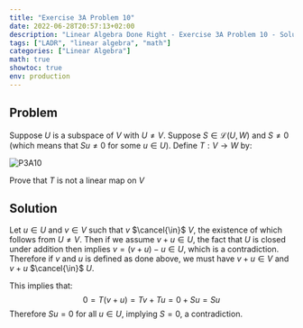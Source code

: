 ```yaml
---
title: "Exercise 3A Problem 10"
date: 2022-06-28T20:57:13+02:00
description: "Linear Algebra Done Right - Exercise 3A Problem 10 - Solution"
tags: ["LADR", "linear algebra", "math"]
categories: ["Linear Algebra"]
math: true
showtoc: true
env: production
---
```


## Problem
Suppose $U$ is a subspace of $V$ with $U \neq V$. Suppose $S \in \mathcal{L}(U,W)$ and $S \neq 0$ (which means that $Su \neq 0$ for some $u \in U$). Define $T: V \to W$ by:

![P3A10](/LADR/Chapter3/P3A10.png)

Prove that $T$ is not a linear map on $V$

## Solution
Let $u \in U$ and $v \in V$ such that $v$ $\cancel{\in}$ $V$, the existence of which follows from $U \neq V$. Then if we assume $v + u \in U$, the fact that $U$ is closed under addition then implies $v = (v + u) - u \in U$, which is a contradiction. Therefore if $v$ and $u$ is defined as done above, we must have $v + u \in V$ and $v + u$ $\cancel{\in}$ $U$.

This implies that:
$$0 = T(v + u) = Tv + Tu = 0 + Su = Su$$
Therefore $Su = 0$ for all $u \in U$, implying $S = 0$, a contradiction.












